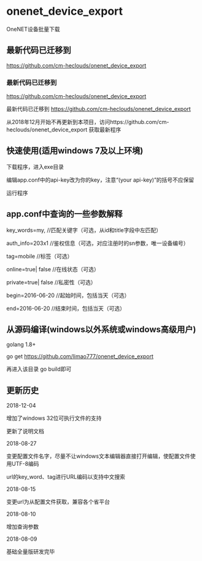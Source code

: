 # onenet_device_export
OneNET设备批量下载

## 最新代码已迁移到
https://github.com/cm-heclouds/onenet_device_export

### 最新代码已迁移到
https://github.com/cm-heclouds/onenet_device_export

最新代码已迁移到
https://github.com/cm-heclouds/onenet_device_export

从2018年12月开始不再更新到本项目，访问https://github.com/cm-heclouds/onenet_device_export
获取最新程序

## 快速使用(适用windows 7及以上环境)
下载程序，进入exe目录

编辑app.conf中的api-key改为你的key，注意“(your api-key)”的括号不应保留

运行程序

## app.conf中查询的一些参数解释
key_words=my, //匹配关键字（可选，从id和title字段中左匹配）

auth_info=203x1 //鉴权信息（可选，对应注册时的sn参数，唯一设备编号）

tag=mobile //标签（可选）

online=true| false //在线状态（可选）

private=true| false //私密性（可选）

begin=2016-06-20 //起始时间，包括当天（可选）

end=2016-06-20 //结束时间，包括当天（可选）

## 从源码编译(windows以外系统或windows高级用户)
golang 1.8+

go get https://github.com/limao777/onenet_device_export

再进入该目录 go build即可

## 更新历史
2018-12-04

增加了windows 32位可执行文件的支持

更新了说明文档


2018-08-27

变更配置文件名字，尽量不让windows文本编辑器直接打开编辑，使配置文件使用UTF-8编码

url的key_word、tag进行URL编码以支持中文搜索


2018-08-15

变更url为从配置文件获取，兼容各个省平台


2018-08-10

增加查询参数


2018-08-09

基础全量版研发完毕